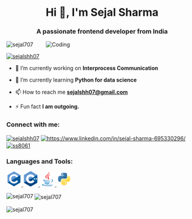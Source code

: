 <h1 align="center">Hi 👋, I'm Sejal Sharma</h1>
<h3 align="center">A passionate frontend developer from India</h3>
<img align="right" alt="Coding" width="400" src="https://cdn.dribbble.com/users/1857592/screenshots/3848396/character-typing.gif">


<p align="left"> <img src="https://komarev.com/ghpvc/?username=sejal707&label=Profile%20views&color=0e75b6&style=flat" alt="sejal707" /> </p>

<p align="left"> <a href="https://twitter.com/sejalshh07" target="blank"><img src="https://img.shields.io/twitter/follow/sejalshh07?logo=twitter&style=for-the-badge" alt="sejalshh07" /></a> </p>

- 🔭 I’m currently working on **Interprocess Communication**

- 🌱 I’m currently learning **Python for data science**

- 📫 How to reach me **sejalshh07@gmail.com**

- ⚡ Fun fact **I am outgoing.**

<h3 align="left">Connect with me:</h3>
<p align="left">
<a href="https://twitter.com/sejalshh07" target="blank"><img align="center" src="https://raw.githubusercontent.com/rahuldkjain/github-profile-readme-generator/master/src/images/icons/Social/twitter.svg" alt="sejalshh07" height="30" width="40" /></a>
<a href="https://linkedin.com/in/https://www.linkedin.com/in/sejal-sharma-695330296/" target="blank"><img align="center" src="https://raw.githubusercontent.com/rahuldkjain/github-profile-readme-generator/master/src/images/icons/Social/linked-in-alt.svg" alt="https://www.linkedin.com/in/sejal-sharma-695330296/" height="30" width="40" /></a>
<a href="https://www.hackerrank.com/ss8061" target="blank"><img align="center" src="https://raw.githubusercontent.com/rahuldkjain/github-profile-readme-generator/master/src/images/icons/Social/hackerrank.svg" alt="ss8061" height="30" width="40" /></a>
</p>

<h3 align="left">Languages and Tools:</h3>
<p align="left"> <a href="https://www.cprogramming.com/" target="_blank" rel="noreferrer"> <img src="https://raw.githubusercontent.com/devicons/devicon/master/icons/c/c-original.svg" alt="c" width="40" height="40"/> </a> <a href="https://www.w3schools.com/cpp/" target="_blank" rel="noreferrer"> <img src="https://raw.githubusercontent.com/devicons/devicon/master/icons/cplusplus/cplusplus-original.svg" alt="cplusplus" width="40" height="40"/> </a> <a href="https://www.java.com" target="_blank" rel="noreferrer"> <img src="https://raw.githubusercontent.com/devicons/devicon/master/icons/java/java-original.svg" alt="java" width="40" height="40"/> </a> <a href="https://www.python.org" target="_blank" rel="noreferrer"> <img src="https://raw.githubusercontent.com/devicons/devicon/master/icons/python/python-original.svg" alt="python" width="40" height="40"/> </a> </p>

<p><img align="left" src="https://github-readme-stats.vercel.app/api/top-langs?username=sejal707&show_icons=true&locale=en&layout=compact" alt="sejal707" /></p>

<p>&nbsp;<img align="center" src="https://github-readme-stats.vercel.app/api?username=sejal707&show_icons=true&locale=en" alt="sejal707" /></p>

<p><img align="center" src="https://github-readme-streak-stats.herokuapp.com/?user=sejal707&" alt="sejal707" /></p>
